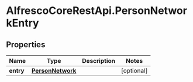 # AlfrescoCoreRestApi.PersonNetworkEntry

## Properties
Name | Type | Description | Notes
------------ | ------------- | ------------- | -------------
**entry** | [**PersonNetwork**](PersonNetwork.md) |  | [optional] 


